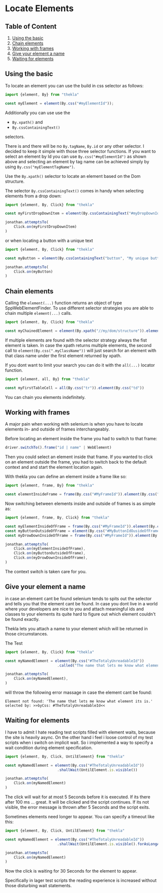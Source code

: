 # Locate Elements

## Table of Content
1. [Using the basic](#using-the-basic) 
1. [Chain elements](#chain-elements)
1. [Working with frames](working-with-frames)
1. [Give your element a name](give-your-element-a-name)
1. [Waiting for elements](#waiting-for-elements)

## Using the basic 

To locate an element you can use the build in css selector as follows:

````typescript
import {element, By} from "thekla"

const myElement = element(By.css("#myElementId"));
````

Additionally you can use use the 

* ``By.xpath()`` and
* ``By.cssContainingText()`` 

selectors.

There is and there will be no ``By.tagName``, ``By.id`` or any other selector. I decided to keep it simple with those
three selector functions. If you want to select an element by Id you can use ```By.css("#myElementId")``` as shown above
and selecting an element by tag name can be achieved simply by using ``By.css("myElementTagName")``.

Use the ``By.xpath()`` selector to locate an element based on the Dom structure.

The selector ``By.cssContainingText()`` comes in handy when selecting elements from a drop down:

````typescript
import {element, By, Click} from "thekla"

const myFirstDropDownItem = element(By.cssContainingText("#myDropDownId option", "My Drop Down first Item Text"));

jonathan.attemptsTo(
    Click.on(myFirstDropDownItem)
)
````

or when locating a button with a unique text

````typescript
import {element, By, Click} from "thekla"

const myButton = element(By.cssContainingText("button", "My unique button text"));

jonathan.attemptsTo(
    Click.on(myButton)
)
````

## Chain elements

Calling the ``element(...)`` function returns an object of type SppWebElementFinder.  To use different selector 
strategies you are able to chain multiple ``element(...)`` calls.

````typescript
import {element, By, Click} from "thekla"

const myChainedElement = element(By.xpath("//my/dom/structure")).element(By.css(".myClassName"))
````

If multiple elements are found with the selector strategy always the fist element is taken. In case the xpath returns 
multiple elements, the second call to ``element(By.css(".myClassName"))`` will just search for an element with that 
class name under the first element returned by xpath.

If you dont want to limit your search you can do it with the ``all(...)`` locator function.

````typescript
import {element, all, By} from "thekla"

const myFirstTableCell = all(By.css("tr")).element(By.css("td"))
````

You can chain you elements indefinitely.

## Working with frames

A major pain when working with selenium is when you have to locate elements in- and outside of frames interchangeably.

Before locating an element inside the frame you had to switch to that frame:

````typescript
driver.switchTo().frame("id | name" | WebElement)
````

Then you could select an element inside that frame. If you wanted to click on an element outside the frame, you had to 
switch back to the default context and and start the element location again.

With thekla you can define an element inside a frame like so:

````typescript
import {element, frame, By} from "thekla"

const elementInsideFrame = frame(By.css("#MyFrameId")).element(By.css("#MyElementId"));
````

Now switching between elements inside and outside of frames is as simple as:

````typescript
import {element, frame, By, Click} from "thekla"

const myElementInsideOfFrame = frame(By.css("#MyFrameId")).element(By.css("#MyElementIdInsideOfFrame"));
const myButtonOutsideOfFrame = element(By.css("#MyButtonIdOusideOfFrame"));
const myDrowDownInsideOfFrame = frame(By.css("#MyFrameId")).element(By.css("#MyDropDownIdInsideOfFrame"));

jonathan.attemptsTo(
    Click.on(myElementInsideOfFrame),
    Click.on(myButtonOutsideOfFrame),
    Click.on(myDrowDownInsideOfFrame),
)
````

The context switch is taken care for you.

## Give your element a name

in case an element cant be found selenium tends to spits out the selector and tells you that the element cant be found.
In case you dont live in a world where your developers are nice to you and attach meaningful ids and classes to your
elements its quite hard to figure out which element couldn't be found exactly.

Thekla lets you attach a name to your element which will be returned in those circumstances.

The Test

````typescript
import {element, By, Click} from "thekla"

const myNamedElement = element(By.css("#TheTotalyUnreadableId"))
                        .called("The name that lets me know what element its is.");

jonathan.attemptsTo(
    Click.on(myNamedElement),
)
````

will throw the following error massage in case the element cant be found:

````text
Element not found: 'The name that lets me know what element its is.' selected by: >>byCss: #TheTotalyUnreadableId<<
````

## Waiting for elements

I have to admit I hate reading test scripts filled with element waits, because the site is heavily async. 
On the other hand i feel i loose control of my test scripts when i switch on implicit wait. So i implemented a way
to specify a wait condition during element specification.

````typescript
import {element, By, Click, UntilElement} from "thekla"

const myNamedElement = element(By.css("#TheTotalyUnreadableId"))
                        .shallWait(UntilElement.is.visible())

jonathan.attemptsTo(
    Click.on(myNamedElement)
)
````

The click will wait for at most 5 Seconds before it is executed. If its there after 100 ms ... great. It will be
clicked and the script continues. If its not visible, the error message is thrown after 5 Seconds and the script exits.

Sometimes elements need longer to appear. You can specify a timeout like this:

````typescript
import {element, By, Click, UntilElement} from "thekla"

const myNamedElement = element(By.css("#TheTotalyUnreadableId"))
                        .shallWait(UntilElement.is.visible().forAsLongAs(30000));

jonathan.attemptsTo(
    Click.on(myNamedElement)
)
````

Now the click is waiting for 30 Seconds for the element to appear.

Specifically in lager test scripts the reading experience is increased without those disturbing wait statements. 